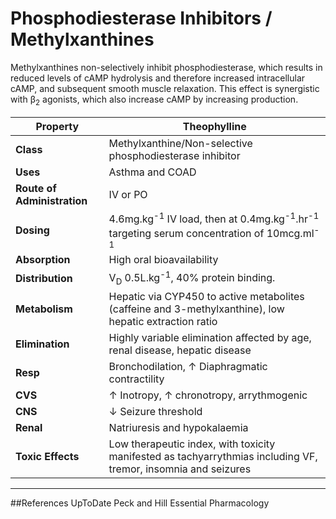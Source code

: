 # Phosphodiesterase Inhibitors / Methylxanthines

Methylxanthines non-selectively inhibit phosphodiesterase, which results in reduced levels of cAMP hydrolysis and therefore increased intracellular cAMP, and subsequent smooth muscle relaxation. This effect is synergistic with β<sub>2</sub> agonists, which also increase cAMP by increasing production.

|Property|Theophylline|
|--|--|
|**Class**|Methylxanthine/Non-selective phosphodiesterase inhibitor|
|**Uses**|Asthma and COAD|
|**Route of Administration**|IV or PO|
|**Dosing**|4.6mg.kg<sup>-1</sup> IV load, then at 0.4mg.kg<sup>-1</sup>.hr<sup>-1</sup> targeting serum concentration of 10mcg.ml<sup>-1</sup>|
|**Absorption**|High oral bioavailability|
|**Distribution**|V<sub>D</sub> 0.5L.kg<sup>-1</sup>, 40% protein binding.|
|**Metabolism**|Hepatic via CYP450 to active metabolites (caffeine and 3-methylxanthine), low hepatic extraction ratio|
|**Elimination**|Highly variable elimination affected by age, renal disease, hepatic disease|
|**Resp**|Bronchodilation, ↑ Diaphragmatic contractility|
|**CVS**|↑ Inotropy, ↑ chronotropy, arrythmogenic|
|**CNS**|↓ Seizure threshold|
|**Renal**|Natriuresis and hypokalaemia|
|**Toxic Effects**|Low therapeutic index, with toxicity manifested as tachyarrythmias including VF, tremor, insomnia and seizures|

---
##References
UpToDate
Peck and Hill
Essential Pharmacology